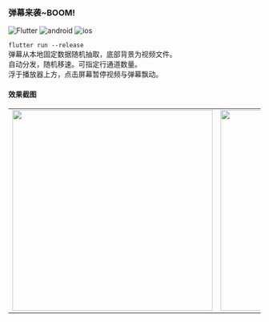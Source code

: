 ### 弹幕来袭~BOOM! 
![Flutter](https://img.shields.io/badge/Flutter-1.22-52c6f9.svg) ![android](https://img.shields.io/badge/android✔-brightgreen.svg) ![ios](https://img.shields.io/badge/ios✔-green.svg)

`flutter run --release`<br/>
弹幕从本地固定数据随机抽取，底部背景为视频文件。<br/>
自动分发，随机移速。可指定行通道数量。<br/>
浮于播放器上方，点击屏幕暂停视频与弹幕飘动。<br/>

#### 效果截图
<table>
    <tr>
        <td >
          <img src="http://r.photo.store.qq.com/psc?/V14dALyK4PrHuj/TmEUgtj9EK6.7V8ajmQrEKnsjxJyRQ8qWRpQrT6uAKG48bNse382XXzKYqCxbc1ilOsHcg8majDwdxQFEaP.fJW4YyU6ax2SIPlaI1Y0cbk!/r" width="400">
        </td>
        <td >
          <img src="http://r.photo.store.qq.com/psc?/V14dALyK4PrHuj/TmEUgtj9EK6.7V8ajmQrEIJDtqc09sT4ZymDtPngSPio8FR2FP4NCto*SDGn0ZxknWnssbYc31elBKyEBR0b3Z4tecig6xjEiqsL33jhtKY!/r" width="400">
        </td>
    </tr>
</table>
